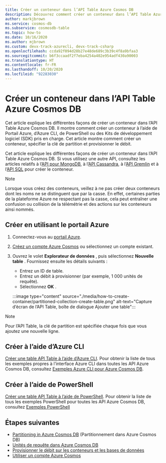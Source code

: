 ```yaml
---
title: Créer un conteneur dans l’API Table Azure Cosmos DB
description: Découvrez comment créer un conteneur dans l’API Table Azure Cosmos DB avec le portail Azure et les Kits de développement logiciel (SDK) .Net, Java, Python, Node.js ou autres.
author: markjbrown
ms.service: cosmos-db
ms.subservice: cosmosdb-table
ms.topic: how-to
ms.date: 10/16/2020
ms.author: mjbrown
ms.custom: devx-track-azurecli, devx-track-csharp
ms.openlocfilehash: ccda92f094d28b27e48de689c3b39c4f8a9bfaa3
ms.sourcegitcommit: b6f3ccaadf2f7eba4254a402e954adf430a90003
ms.translationtype: HT
ms.contentlocale: fr-FR
ms.lasthandoff: 10/20/2020
ms.locfileid: "92283030"
---
```

# <a name="create-a-container-in-azure-cosmos-db-table-api"></a>Créer un conteneur dans l’API Table Azure Cosmos DB

Cet article explique les différentes façons de créer un conteneur dans l’API Table Azure Cosmos DB. Il montre comment créer un conteneur à l’aide de Portail Azure, d’Azure CLI, de PowerShell ou des Kits de développement logiciel (SDK) pris en charge. Cet article montre comment créer un conteneur, spécifier la clé de partition et provisionner le débit.

Cet article explique les différentes façons de créer un conteneur dans l’API Table Azure Cosmos DB. Si vous utilisez une autre API, consultez les articles relatifs à l’[API pour MongoDB](how-to-create-container-mongodb.md), à l’[API Cassandra](how-to-create-container-cassandra.md), à l’[API Gremlin](how-to-create-container-gremlin.md) et à l’[API SQL](how-to-create-container.md) pour créer le conteneur.

> [!NOTE]
> Lorsque vous créez des conteneurs, veillez à ne pas créer deux conteneurs dont les noms ne se distinguent que par la casse. En effet, certaines parties de la plateforme Azure ne respectant pas la casse, cela peut entraîner une confusion ou collision de la télémétrie et des actions sur les conteneurs ainsi nommés.

## <a name="create-using-azure-portal"></a><a id="portal-table"></a>Créer en utilisant le portail Azure

1. Connectez-vous au [portail Azure](https://portal.azure.com/).

1. [Créez un compte Azure Cosmos](create-table-dotnet.md#create-a-database-account) ou sélectionnez un compte existant.

1. Ouvrez le volet **Explorateur de données** , puis sélectionnez **Nouvelle table** . Fournissez ensuite les détails suivants :

   * Entrez un ID de table.
   * Entrez un débit à provisionner (par exemple, 1 000 unités de requête).
   * Sélectionnez **OK** .

    :::image type="content" source="./media/how-to-create-container/partitioned-collection-create-table.png" alt-text="Capture d’écran de l’API Table, boîte de dialogue Ajouter une table":::

> [!Note]
> Pour l’API Table, la clé de partition est spécifiée chaque fois que vous ajoutez une nouvelle ligne.

## <a name="create-using-azure-cli"></a><a id="cli-mongodb"></a>Créer à l’aide d’Azure CLI

[Créer une table API Table à l’aide d’Azure CLI](./scripts/cli/table/create.md). Pour obtenir la liste de tous les exemples propres à l’interface Azure CLI dans toutes les API Azure Cosmos DB, consultez [Exemples Azure CLI pour Azure Cosmos DB](cli-samples.md).

## <a name="create-using-powershell"></a>Créer à l’aide de PowerShell

[Créer une table API Table à l’aide de PowerShell](./scripts/powershell/table/create.md). Pour obtenir la liste de tous les exemples PowerShell pour toutes les API Azure Cosmos DB, consultez [Exemples PowerShell](powershell-samples.md)

## <a name="next-steps"></a>Étapes suivantes

* [Partitioning in Azure Cosmos DB](partitioning-overview.md) (Partitionnement dans Azure Cosmos DB)
* [Unités de requête dans Azure Cosmos DB](request-units.md)
* [Provisionner le débit sur les conteneurs et les bases de données](set-throughput.md)
* [Utiliser un compte Azure Cosmos](account-overview.md)

